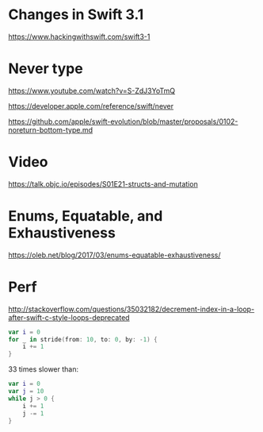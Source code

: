 # Changes in Swift 3.1

https://www.hackingwithswift.com/swift3-1

# Never type

https://www.youtube.com/watch?v=S-ZdJ3YoTmQ

https://developer.apple.com/reference/swift/never

https://github.com/apple/swift-evolution/blob/master/proposals/0102-noreturn-bottom-type.md

# Video

https://talk.objc.io/episodes/S01E21-structs-and-mutation

# Enums, Equatable, and Exhaustiveness

https://oleb.net/blog/2017/03/enums-equatable-exhaustiveness/

# Perf

http://stackoverflow.com/questions/35032182/decrement-index-in-a-loop-after-swift-c-style-loops-deprecated

```swift
var i = 0
for _ in stride(from: 10, to: 0, by: -1) {
    i += 1
}
```
33 times slower than:
```swift
var i = 0
var j = 10
while j > 0 {
    i += 1
    j -= 1
}
```
